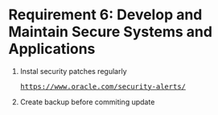 # Requirement 6: Develop and Maintain Secure Systems and Applications
1. Instal security patches regularly <pre>https://www.oracle.com/security-alerts/</pre>
2. Create backup before commiting update